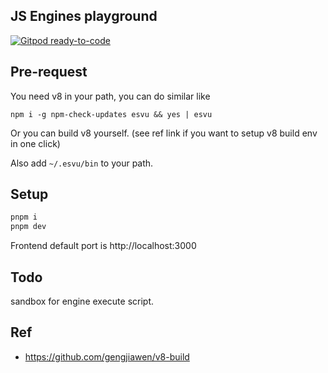## JS Engines playground

[![Gitpod ready-to-code](https://img.shields.io/badge/Gitpod-ready--to--code-blue?logo=gitpod)](https://gitpod.io/#https://github.com/gengjiawen/js-engines-playground)

## Pre-request
You need v8 in your path, you can do similar like 
```
npm i -g npm-check-updates esvu && yes | esvu
```
Or you can build v8 yourself. (see ref link if you want to setup v8 build env in one click)

Also add `~/.esvu/bin` to your path.

## Setup
```bash
pnpm i
pnpm dev
```

Frontend default port is http://localhost:3000

## Todo
sandbox for engine execute script.

## Ref
* https://github.com/gengjiawen/v8-build